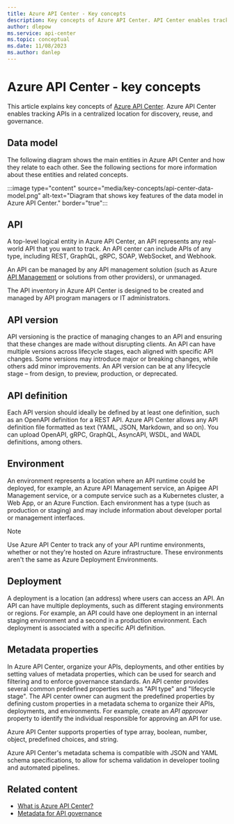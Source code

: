 ```yaml
---
title: Azure API Center - Key concepts
description: Key concepts of Azure API Center. API Center enables tracking APIs in a centralized location for discovery, reuse, and governance.
author: dlepow
ms.service: api-center
ms.topic: conceptual
ms.date: 11/08/2023
ms.author: danlep
---
```


# Azure API Center - key concepts

This article explains key concepts of [Azure API Center](overview.md). Azure API Center enables tracking APIs in a centralized location for discovery, reuse, and governance.

## Data model

The following diagram shows the main entities in Azure API Center and how they relate to each other. See the following sections for more information about these entities and related concepts.

:::image type="content" source="media/key-concepts/api-center-data-model.png" alt-text="Diagram that shows key features of the data model in Azure API Center." border="true":::

## API

A top-level logical entity in Azure API Center, an API represents any real-world API that you want to track. An API center can include APIs of any type, including REST, GraphQL, gRPC, SOAP, WebSocket, and Webhook.

An API can be managed by any API management solution (such as Azure [API Management](../api-management/api-management-key-concepts.md) or solutions from other providers), or unmanaged.

The API inventory in Azure API Center is designed to be created and managed by API program managers or IT administrators. 

## API version

API versioning is the practice of managing changes to an API and ensuring that these changes are made without disrupting clients. An API can have multiple versions across lifecycle stages, each aligned with specific API changes. Some versions may introduce major or breaking changes, while others add minor improvements. An API version can be at any lifecycle stage – from design, to preview, production, or deprecated. 

## API definition

Each API version should ideally be defined by at least one definition, such as an OpenAPI definition for a REST API. Azure API Center allows any API definition file formatted as text (YAML, JSON, Markdown, and so on). You can upload OpenAPI, gRPC, GraphQL, AsyncAPI, WSDL, and WADL definitions, among others.

## Environment

An environment represents a location where an API runtime could be deployed, for example, an Azure API Management service, an Apigee API Management service, or a compute service such as a Kubernetes cluster, a Web App, or an Azure Function. Each environment has a type (such as production or staging) and may include information about developer portal or management interfaces.

> [!NOTE]
> Use Azure API Center to track any of your API runtime environments, whether or not they're hosted on Azure infrastructure. These environments aren't the same as Azure Deployment Environments. 

## Deployment

A deployment is a location (an address) where users can access an API. An API can have multiple deployments, such as different staging environments or regions. For example, an API could have one deployment in an internal staging environment and a second in a production environment. Each deployment is associated with a specific API definition.

## Metadata properties

In Azure API Center, organize your APIs, deployments, and other entities by setting values of metadata properties, which can be used for search and filtering and to enforce governance standards. An API center provides several common predefined properties such as "API type" and "lifecycle stage". The API center owner can augment the predefined properties by defining custom properties in a metadata schema to organize their APIs, deployments, and environments. For example, create an *API approver* property to identify the individual responsible for approving an API for use. 

Azure API Center supports properties of type array, boolean, number, object, predefined choices, and string. 

Azure API Center's metadata schema is compatible with JSON and YAML schema specifications, to allow for schema validation in developer tooling and automated pipelines.


## Related content

* [What is Azure API Center?](overview.md)
* [Metadata for API governance](metadata.md)

